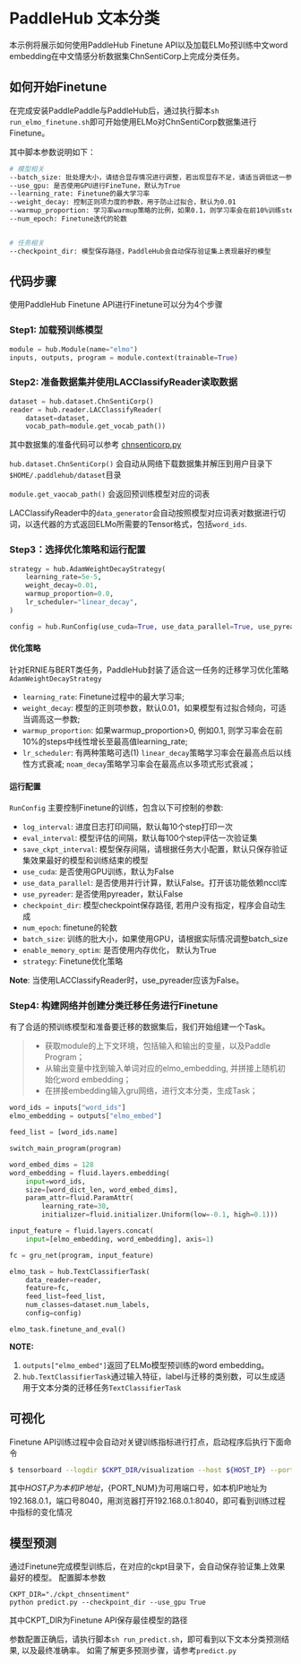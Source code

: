 # PaddleHub 文本分类

本示例将展示如何使用PaddleHub Finetune API以及加载ELMo预训练中文word embedding在中文情感分析数据集ChnSentiCorp上完成分类任务。

## 如何开始Finetune

在完成安装PaddlePaddle与PaddleHub后，通过执行脚本`sh run_elmo_finetune.sh`即可开始使用ELMo对ChnSentiCorp数据集进行Finetune。

其中脚本参数说明如下：

```bash
# 模型相关
--batch_size: 批处理大小，请结合显存情况进行调整，若出现显存不足，请适当调低这一参数use
--use_gpu: 是否使用GPU进行FineTune，默认为True
--learning_rate: Finetune的最大学习率
--weight_decay: 控制正则项力度的参数，用于防止过拟合，默认为0.01
--warmup_proportion: 学习率warmup策略的比例，如果0.1，则学习率会在前10%训练step的过程中从0慢慢增长到learning_rate, 而后再缓慢衰减，默认为0
--num_epoch: Finetune迭代的轮数


# 任务相关
--checkpoint_dir: 模型保存路径，PaddleHub会自动保存验证集上表现最好的模型
```

## 代码步骤

使用PaddleHub Finetune API进行Finetune可以分为4个步骤

### Step1: 加载预训练模型

```python
module = hub.Module(name="elmo")
inputs, outputs, program = module.context(trainable=True)
```

### Step2: 准备数据集并使用LACClassifyReader读取数据
```python
dataset = hub.dataset.ChnSentiCorp()
reader = hub.reader.LACClassifyReader(
    dataset=dataset,
    vocab_path=module.get_vocab_path())
```

其中数据集的准备代码可以参考 [chnsenticorp.py](https://github.com/PaddlePaddle/PaddleHub/blob/develop/paddlehub/dataset/chnsenticorp.py)

`hub.dataset.ChnSentiCorp()` 会自动从网络下载数据集并解压到用户目录下`$HOME/.paddlehub/dataset`目录

`module.get_vaocab_path()` 会返回预训练模型对应的词表

LACClassifyReader中的`data_generator`会自动按照模型对应词表对数据进行切词，以迭代器的方式返回ELMo所需要的Tensor格式，包括`word_ids`.

### Step3：选择优化策略和运行配置

```python
strategy = hub.AdamWeightDecayStrategy(
    learning_rate=5e-5,
    weight_decay=0.01,
    warmup_proportion=0.0,
    lr_scheduler="linear_decay",
)

config = hub.RunConfig(use_cuda=True, use_data_parallel=True, use_pyreader=False, num_epoch=3, batch_size=32, strategy=strategy)
```

#### 优化策略
针对ERNIE与BERT类任务，PaddleHub封装了适合这一任务的迁移学习优化策略`AdamWeightDecayStrategy`

* `learning_rate`: Finetune过程中的最大学习率;
* `weight_decay`: 模型的正则项参数，默认0.01，如果模型有过拟合倾向，可适当调高这一参数;
* `warmup_proportion`: 如果warmup_proportion>0, 例如0.1, 则学习率会在前10%的steps中线性增长至最高值learning_rate;
* `lr_scheduler`: 有两种策略可选(1) `linear_decay`策略学习率会在最高点后以线性方式衰减; `noam_decay`策略学习率会在最高点以多项式形式衰减；

#### 运行配置
`RunConfig` 主要控制Finetune的训练，包含以下可控制的参数:

* `log_interval`: 进度日志打印间隔，默认每10个step打印一次
* `eval_interval`: 模型评估的间隔，默认每100个step评估一次验证集
* `save_ckpt_interval`: 模型保存间隔，请根据任务大小配置，默认只保存验证集效果最好的模型和训练结束的模型
* `use_cuda`: 是否使用GPU训练，默认为False
* `use_data_parallel`: 是否使用并行计算，默认False。打开该功能依赖nccl库
* `use_pyreader`: 是否使用pyreader，默认False
* `checkpoint_dir`: 模型checkpoint保存路径, 若用户没有指定，程序会自动生成
* `num_epoch`: finetune的轮数
* `batch_size`: 训练的批大小，如果使用GPU，请根据实际情况调整batch_size
* `enable_memory_optim`: 是否使用内存优化， 默认为True
* `strategy`: Finetune优化策略

**Note**: 当使用LACClassifyReader时，use_pyreader应该为False。

### Step4: 构建网络并创建分类迁移任务进行Finetune

有了合适的预训练模型和准备要迁移的数据集后，我们开始组建一个Task。
>* 获取module的上下文环境，包括输入和输出的变量，以及Paddle Program；
>* 从输出变量中找到输入单词对应的elmo_embedding, 并拼接上随机初始化word embedding；
>* 在拼接embedding输入gru网络，进行文本分类，生成Task；

```python
word_ids = inputs["word_ids"]
elmo_embedding = outputs["elmo_embed"]

feed_list = [word_ids.name]

switch_main_program(program)

word_embed_dims = 128
word_embedding = fluid.layers.embedding(
    input=word_ids,
    size=[word_dict_len, word_embed_dims],
    param_attr=fluid.ParamAttr(
        learning_rate=30,
        initializer=fluid.initializer.Uniform(low=-0.1, high=0.1)))

input_feature = fluid.layers.concat(
    input=[elmo_embedding, word_embedding], axis=1)

fc = gru_net(program, input_feature)

elmo_task = hub.TextClassifierTask(
    data_reader=reader,
    feature=fc,
    feed_list=feed_list,
    num_classes=dataset.num_labels,
    config=config)

elmo_task.finetune_and_eval()
```
**NOTE:**
1. `outputs["elmo_embed"]`返回了ELMo模型预训练的word embedding。
2. `hub.TextClassifierTask`通过输入特征，label与迁移的类别数，可以生成适用于文本分类的迁移任务`TextClassifierTask`

## 可视化

Finetune API训练过程中会自动对关键训练指标进行打点，启动程序后执行下面命令
```bash
$ tensorboard --logdir $CKPT_DIR/visualization --host ${HOST_IP} --port ${PORT_NUM}
```
其中${HOST_IP}为本机IP地址，${PORT_NUM}为可用端口号，如本机IP地址为192.168.0.1，端口号8040，用浏览器打开192.168.0.1:8040，即可看到训练过程中指标的变化情况

## 模型预测

通过Finetune完成模型训练后，在对应的ckpt目录下，会自动保存验证集上效果最好的模型。
配置脚本参数
```
CKPT_DIR="./ckpt_chnsentiment"
python predict.py --checkpoint_dir --use_gpu True
```
其中CKPT_DIR为Finetune API保存最佳模型的路径

参数配置正确后，请执行脚本`sh run_predict.sh`，即可看到以下文本分类预测结果, 以及最终准确率。
如需了解更多预测步骤，请参考`predict.py`

